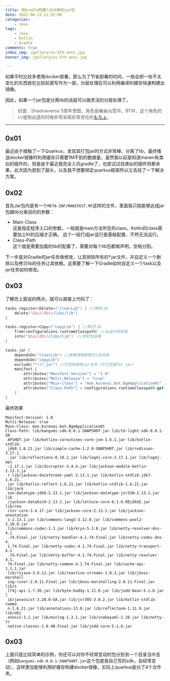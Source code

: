 ```yaml
---
title: 用Gradle构建lib分离的jar包
date: 2022-06-23 21:52:00
categories:
    - Java
tags:
    - Java
    - Kotlin
    - Gradle
comments: true
index_img: /gallery/sv-5th-anni.jpg
banner_img: /gallery/sv-5th-anni.jpg

---
```

如果平时比较多使用docker部署，那么为了节省部署的时间，一般会把一些不太变化的东西放在比较前面写作为一层，分层处理后可以利用编译的缓存快速构建出镜像。

因此，如果一个jar包是分离lib的话就可以做灵活的分层处理了。
<!--more-->
> 封面：Shadowverse 5周年贺图，角色是~~我女儿~~雪华。BTW，这个角色的cv是刚出道的时候非常呆萌非常贪吃的[もちょ](https://www.bilibili.com/video/BV194411M7mt)。
---
## 0x01
最近由于接触了一下Quarkus，发现其打包jar的方式非常棒，分离了lib，最终推送docker镜像时利用缓存只需要1M不到的数据量，虽然我以前是知道maven有类似的插件的，但是由于最近我完全入坑gradle了，也尝试过找类似的插件但都未果，此次因为尝到了甜头，以及我不想要绑定quarkus框架所以又去找了一下解决方案。

## 0x02
首先Jar包内是有一个`META-INF/MANIFEST.MF`这样的文件，里面我只挑能够达成jar包跟lib分离目的的参数：
- Main-Class  
    这是指定程序入口的参数，一般就是main方法所在的class，Kotlin的class需要加上Kt的后缀才正确。
    这个一般打成jar运行是基础配置，不然无法运行。
- Class-Path  
    这个就是需要加载的lib的配置了，需要对每个lib包都做声明，空格分割。

下一步是对Gradle的jar任务做修改，让其排除所有的*.jar文件，并自定义一个删除以及拷贝lib的任务让其依赖。这需要了解一下Gradle如何自定义一个task以及jar任务如何修改。

## 0x03
了解完上面说的两点，就可以直接上代码了：
```kotlin
tasks.register<Delete>("clearLib") { //清除lib
    delete("$buildDir/libs/lib")
}

tasks.register<Copy>("copyLib") { //拷贝lib
    from(configurations.runtimeClasspath) //从运行时目录
    into("$buildDir/libs/lib")  //到打包目录
}

tasks.jar {
    dependsOn("clearLib") //依赖清除和拷贝lib任务
    dependsOn("copyLib")
    exclude("**/*.jar") //打包时排除jar文件（不打包成fat jar）
    manifest {
        attributes["Manifest-Version"] = "1.0"
        attributes["Multi-Release"] = "true"
        attributes["Main-Class"] = "moe.kurenai.bot.BgmApplicationKt" //main方法所在的class，我这个例子是用的Kotlin所以带有Kt后缀
        attributes["Class-Path"] = configurations.runtimeClasspath.get().files.map { "lib/${it.name}" }.joinToString(" ")  //构建出 lib/包名 的字符串并用空格分隔
    }
}
```

最终效果
```
Manifest-Version: 1.0
Multi-Release: true
Main-Class: moe.kurenai.bot.BgmApplicationKt
Class-Path: lib/bangumi-sdk-0.0.1-SNAPSHOT.jar lib/td-light-sdk-0.0.1-SN
 APSHOT.jar lib/kotlinx-coroutines-core-jvm-1.6.1.jar lib/kotlin-stdlib-
 jdk8-1.6.21.jar lib/simple-cache-1.2.0-SNAPSHOT.jar lib/redisson-3.17.1
 .jar lib/reflections-0.10.2.jar lib/log4j-core-2.17.1.jar lib/log4j-api
 -2.17.1.jar lib/disruptor-3.4.4.jar lib/jackson-module-kotlin-2.13.1.ja
 r lib/jackson-dataformat-yaml-2.13.1.jar lib/kotlin-stdlib-jdk7-1.6.21.
 jar lib/kotlin-reflect-1.6.21.jar lib/kotlin-stdlib-1.6.21.jar lib/jack
 son-datatype-jdk8-2.13.1.jar lib/jackson-datatype-jsr310-2.13.1.jar lib
 /jackson-databind-2.13.1.jar lib/lettuce-core-6.1.6.RELEASE.jar lib/rea
 ctor-core-3.4.17.jar lib/jackson-core-2.13.1.jar lib/jackson-annotation
 s-2.13.1.jar lib/commons-lang3-3.12.0.jar lib/commons-pool2-2.10.0.jar 
 lib/commons-codec-1.3.jar lib/kryo-5.3.0.jar lib/netty-resolver-dns-4.1
 .74.Final.jar lib/netty-handler-4.1.74.Final.jar lib/netty-codec-dns-4.
 1.74.Final.jar lib/netty-codec-4.1.74.Final.jar lib/netty-transport-4.1
 .74.Final.jar lib/netty-buffer-4.1.74.Final.jar lib/netty-resolver-4.1.
 74.Final.jar lib/netty-common-4.1.74.Final.jar lib/cache-api-1.1.1.jar 
 lib/rxjava-3.0.12.jar lib/reactive-streams-1.0.3.jar lib/jboss-marshall
 ing-river-2.0.11.Final.jar lib/jboss-marshalling-2.0.11.Final.jar lib/s
 lf4j-api-1.7.36.jar lib/byte-buddy-1.11.0.jar lib/jodd-bean-5.1.6.jar l
 ib/javassist-3.28.0-GA.jar lib/jsr305-3.0.2.jar lib/kotlin-stdlib-commo
 n-1.6.21.jar lib/annotations-13.0.jar lib/reflectasm-1.11.9.jar lib/obj
 enesis-3.2.jar lib/minlog-1.3.1.jar lib/snakeyaml-1.28.jar lib/netty-tc
 native-classes-2.0.48.Final.jar lib/jodd-core-5.1.6.jar
```

## 0x03
上面只是比较简单的示例，你还可以对你不经常变动的包分到另一个目录当中去（例如`bangumi-sdk-0.0.1-SNAPSHOT.jar`这个包是我自己写的sdk，会经常变动），这样更加能够利用好缓存构建docker镜像，实际上quarkus是分了4个文件夹。